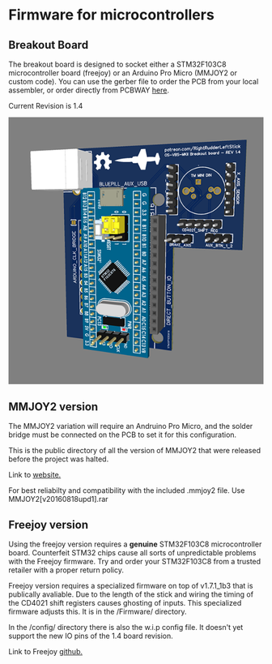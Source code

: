 # Firmware for microcontrollers

## Breakout Board

The breakout board is designed to socket either a STM32F103C8 microcontroller board (freejoy) or an Arduino Pro Micro (MMJOY2 or custom code). You can use the gerber file to order the PCB from your local assembler, or order directly from PCBWAY [here](https://www.pcbway.com/project/shareproject/Open_Source_Very_Large_Stick_Freejoy_MMjoy2_breakout_board_f66f472f.html).

Current Revision is 1.4

![Screenshot](PCBBreakout.PNG)

## MMJOY2 version

The MMJOY2 variation will require an Andruino Pro Micro, and the solder bridge must be connected on the PCB to set it for this configuration.

This is the public directory of all the version of MMJOY2 that were released before the project was halted.

Link to [website.](https://sites.google.com/site/mmjoyproject/%D1%84%D0%B0%D0%B9%D0%BB%D1%8B-%D0%B4%D0%BB%D1%8F-%D1%81%D0%BA%D0%B0%D1%87%D0%B8%D0%B2%D0%B0%D0%BD%D0%B8%D1%8F) 

For best reliabilty and compatibility with the included .mmjoy2 file. Use MMJOY2[v20160818upd1].rar

## Freejoy version

Using the freejoy version requires a **genuine** STM32F103C8 microcontroller board. Counterfeit STM32 chips cause all sorts of unpredictable problems with the Freejoy firmware. Try and order your STM32F103C8 from a trusted retailer with a proper return policy. 

Freejoy version requires a specialized firmware on top of v1.7.1_1b3 that is publically avaliable. Due to the length of the stick and wiring the timing of the CD4021 shift registers causes ghosting of inputs. This specialized firmware adjusts this. It is in the /Firmware/ directory.

In the /config/ directory there is also the w.i.p config file. It doesn't yet support the new IO pins of the 1.4 board revision.

Link to Freejoy [github.](https://github.com/FreeJoy-Team/FreeJoy)
